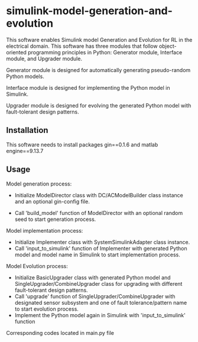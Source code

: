 # simulink-model-generation-and-evolution

This software enables Simulink model Generation and Evolution for RL in the electrical domain.
This software has three modules that follow object-oriented programming principles in Python: Generator module, Interface module, and Upgrader module.

Generator module is designed for automatically generating pseudo-random Python models.

Interface module is designed for implementing the Python model in Simulink.

Upgrader module is designed for evolving the generated Python model with fault-tolerant design patterns.


## Installation
This software needs to install packages gin==0.1.6
and matlab engine==9.13.7

## Usage
Model generation process:

* Initialize ModelDirector class with DC/ACModelBuilder class instance and an optional gin-config file.
- Call 'build_model' function of ModelDirector with an optional random seed to start generation process.
  
Model implementation process:
- Initialize Implementer class with SystemSimulinkAdapter class instance.
- Call 'input_to_simulink' function of Implementer with generated Python model and model name in Simulink to start implementation process.
  
Model Evolution process:
- Initialize BasicUpgrader class with generated Python model and SingleUpgrader/CombineUpgrader class for upgrading with different fault-tolerant design patterns.
- Call 'upgrade' function of SingleUpgrader/CombineUpgrader with designated sensor subsystem and one of fault tolerance/pattern name to start evolution process.
- Implement the Python model again in Simulink with 'input_to_simulink' function

Corresponding codes located in main.py file

